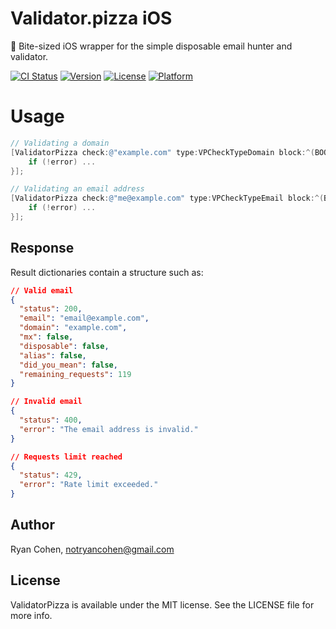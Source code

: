 # Validator.pizza iOS
🍕 Bite-sized iOS wrapper for the simple disposable email hunter and validator.

[![CI Status](http://img.shields.io/travis/imryan/ValidatorPizza.svg?style=flat)](https://travis-ci.org/imryan/validatorpizza-ios)
[![Version](https://img.shields.io/cocoapods/v/ValidatorPizza.svg?style=flat)](http://cocoapods.org/pods/ValidatorPizza)
[![License](https://img.shields.io/cocoapods/l/ValidatorPizza.svg?style=flat)](http://cocoapods.org/pods/ValidatorPizza)
[![Platform](https://img.shields.io/cocoapods/p/ValidatorPizza.svg?style=flat)](http://cocoapods.org/pods/ValidatorPizza)

# Usage
```objective-c
// Validating a domain
[ValidatorPizza check:@"example.com" type:VPCheckTypeDomain block:^(BOOL isValid, NSDictionary *results, NSError *error) {
    if (!error) ...
}];

// Validating an email address
[ValidatorPizza check:@"me@example.com" type:VPCheckTypeEmail block:^(BOOL isValid, NSDictionary *results, NSError *error) {
    if (!error) ...
}];
```

## Response
Result dictionaries contain a structure such as:
```json
// Valid email
{
  "status": 200,
  "email": "email@example.com",
  "domain": "example.com",
  "mx": false,
  "disposable": false,
  "alias": false,
  "did_you_mean": false,
  "remaining_requests": 119
}
```

```json
// Invalid email
{
  "status": 400,
  "error": "The email address is invalid."
}
```

```json
// Requests limit reached
{
  "status": 429,
  "error": "Rate limit exceeded."
}
```

## Author

Ryan Cohen, notryancohen@gmail.com

## License

ValidatorPizza is available under the MIT license. See the LICENSE file for more info.

